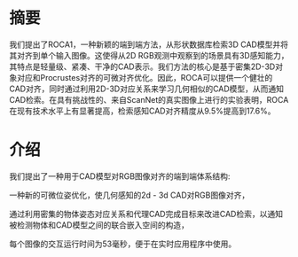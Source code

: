 # 摘要

我们提出了ROCA1，一种新颖的端到端方法，从形状数据库检索3D CAD模型并将其对齐到单个输入图像。这使得从2D RGB观测中观察到的场景具有3D感知能力，其特点是轻量级、紧凑、干净的CAD表示。我们方法的核心是基于密集2D-3D对象对应和Procrustes对齐的可微对齐优化。因此，ROCA可以提供一个健壮的CAD对齐，同时通过利用2D-3D对应关系来学习几何相似的CAD模型，从而通知CAD检索。在具有挑战性的、来自ScanNet的真实图像上进行的实验表明，ROCA在现有技术水平上有显著提高，检索感知CAD对齐精度从9.5%提高到17.6%。

# 介绍

我们提出了一种用于CAD模型对RGB图像对齐的端到端体系结构:

一种新的可微位姿优化，使几何感知的2d - 3d CAD对RGB图像对齐，

通过利用密集的物体姿态对应关系和代理CAD完成目标来改进CAD检索，以通知被检测物体和CAD模型之间的联合嵌入空间的构造，

每个图像的交互运行时间为53毫秒，便于在实时应用程序中使用。
